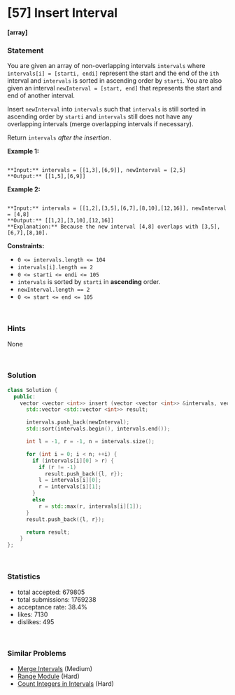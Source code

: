 # [57] Insert Interval

**[array]**

### Statement

You are given an array of non-overlapping intervals `intervals` where `intervals[i] = [starti, endi]` represent the start and the end of the `ith` interval and `intervals` is sorted in ascending order by `starti`. You are also given an interval `newInterval = [start, end]` that represents the start and end of another interval.

Insert `newInterval` into `intervals` such that `intervals` is still sorted in ascending order by `starti` and `intervals` still does not have any overlapping intervals (merge overlapping intervals if necessary).

Return `intervals` *after the insertion*.


**Example 1:**

```

**Input:** intervals = [[1,3],[6,9]], newInterval = [2,5]
**Output:** [[1,5],[6,9]]

```

**Example 2:**

```

**Input:** intervals = [[1,2],[3,5],[6,7],[8,10],[12,16]], newInterval = [4,8]
**Output:** [[1,2],[3,10],[12,16]]
**Explanation:** Because the new interval [4,8] overlaps with [3,5],[6,7],[8,10].

```

**Constraints:**
* `0 <= intervals.length <= 104`
* `intervals[i].length == 2`
* `0 <= starti <= endi <= 105`
* `intervals` is sorted by `starti` in **ascending** order.
* `newInterval.length == 2`
* `0 <= start <= end <= 105`


<br>

### Hints

None

<br>

### Solution

```cpp
class Solution {
  public:
    vector <vector <int>> insert (vector <vector <int>> &intervals, vector <int> &newInterval) {
      std::vector <std::vector <int>> result;

      intervals.push_back(newInterval);
      std::sort(intervals.begin(), intervals.end());

      int l = -1, r = -1, n = intervals.size();

      for (int i = 0; i < n; ++i) {
        if (intervals[i][0] > r) {
          if (r != -1)
            result.push_back({l, r});
          l = intervals[i][0];
          r = intervals[i][1];
        }
        else
          r = std::max(r, intervals[i][1]);
      }
      result.push_back({l, r});

      return result;
    }
};
```

<br>

### Statistics

- total accepted: 679805
- total submissions: 1769238
- acceptance rate: 38.4%
- likes: 7130
- dislikes: 495

<br>

### Similar Problems

- [Merge Intervals](https://leetcode.com/problems/merge-intervals) (Medium)
- [Range Module](https://leetcode.com/problems/range-module) (Hard)
- [Count Integers in Intervals](https://leetcode.com/problems/count-integers-in-intervals) (Hard)
